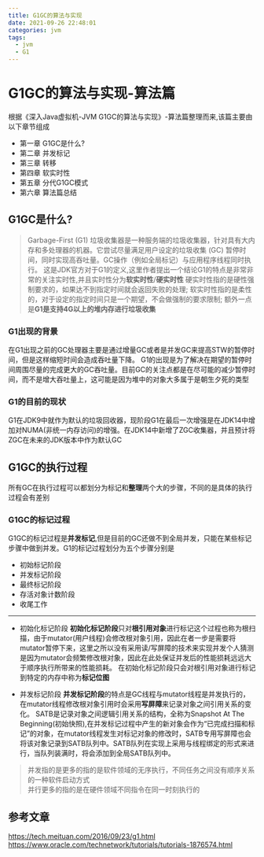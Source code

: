 ```yaml
---
title: G1GC的算法与实现
date: 2021-09-26 22:48:01
categories: jvm
tags:
  - jvm
  - G1
---
```


# G1GC的算法与实现-算法篇

根据《深入Java虚拟机-JVM G1GC的算法与实现》-算法篇整理而来,该篇主要由以下章节组成
- 第一章 G1GC是什么?
- 第二章 并发标记
- 第三章 转移
- 第四章 软实时性
- 第五章 分代G1GC模式
- 第六章 算法篇总结 

## G1GC是什么?

> Garbage-First (G1) 垃圾收集器是一种服务端的垃圾收集器，针对具有大内存和多处理器的机器。它尝试尽量满足用户设定的垃圾收集 (GC) 暂停时间，同时实现高吞吐量。GC操作（例如全局标记）与应用程序线程同时执行。
这是JDK官方对于G1的定义,这里作者提出一个结论G1的特点是非常非常的关注实时性,并且实时性分为<B>软实时性</B>/<B>硬实时性</B>
硬实时性指的是硬性强制要求的，如果达不到指定时间就会返回失败的处理;
软实时性指的是柔性的，对于设定的指定时间只是一个期望，不会做强制的要求限制;
额外一点是<B>G1是支持4G以上的堆内存进行垃圾收集</B>

### G1出现的背景
在G1出现之前的GC处理器主要是通过增量GC或者是并发GC来提高STW的暂停时间，但是这样缩短时间会造成吞吐量下降。
G1的出现是为了解决在期望的暂停时间周围尽量的完成更大的GC吞吐量。目前GC的关注点都是在尽可能的减少暂停时间，而不是增大吞吐量上，这可能是因为堆中的对象大多属于是朝生夕死的类型

### G1的目前的现状
G1在JDK9中就作为默认的垃圾回收器，现阶段G1在最后一次增强是在JDK14中增加对NUMA(非统一内存访问)的增强。在JDK14中新增了ZGC收集器，并且预计将ZGC在未来的JDK版本中作为默认GC


## G1GC的执行过程
所有GC在执行过程可以都划分为</B>标记</B>和<B>整理</B>两个大的步骤，不同的是具体的执行过程会有差别

### G1GC的标记过程

G1GC的标记过程是<B>并发标记</B>,但是目前的GC还做不到全局并发，只能在某些标记步骤中做到并发。G1的标记过程划分为五个步骤分别是
- 初始标记阶段
- 并发标记阶段
- 最终标记阶段
- 存活对象计数阶段
- 收尾工作

--------------

- 初始化标记阶段
<b>初始化标记阶段</b>只对<b>根引用对象</b>进行标记这个过程也称为根扫描，由于mutator(用户线程)会修改根对象引用，因此在者一步是需要将mutator暂停下来，这里之所以没有采用读/写屏障的技术来实现并发个人猜测是因为mutator会频繁修改根对象，因此在此处保证并发后的性能损耗远远大于顺序执行所带来的性能损耗。
在初始化标记阶段只会对根引用对象进行标记到特定的内存中称为<b>标记位图</b>

- 并发标记阶段
<b>并发标记阶段</b>的特点是GC线程与mutator线程是并发执行的，在mutator线程修改根对象引用时会采用<b>写屏障</b>来记录对象之间引用关系的变化。
SATB是记录对象之间逻辑引用关系的结构，全称为Snapshot At The Beginning(初始快照),在并发标记过程中产生的新对象会作为“已完成扫描和标记”的对象，在mutator线程发生对标记对象的修改时，SATB专用写屏障也会将该对象记录到SATB队列中。SATB队列在实现上采用与线程绑定的形式来进行，当队列装满时，将会添加到全局SATB队列中。









>并发指的是更多的指的是软件领域的无序执行，不同任务之间没有顺序关系的一种软件启动方式</br>并行更多的指的是在硬件领域不同指令在同一时刻执行的



## 参考文章
https://tech.meituan.com/2016/09/23/g1.html
https://www.oracle.com/technetwork/tutorials/tutorials-1876574.html



